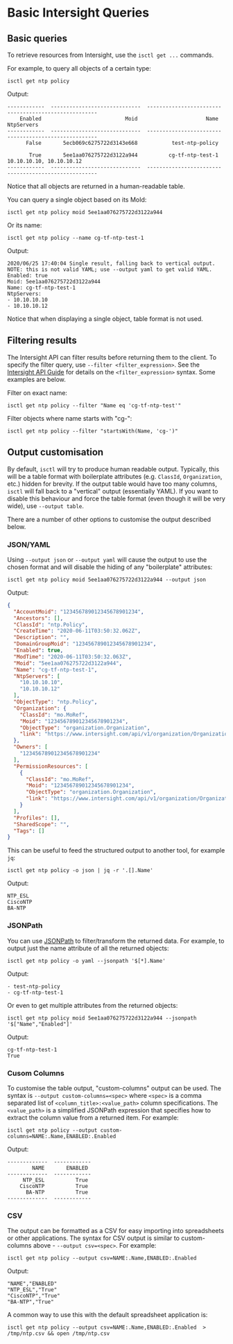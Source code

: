 # Basic Intersight Queries

## Basic queries

To retrieve resources from Intersight, use the `isctl get ...` commands. 

For example, to query all objects of a certain type:

```
isctl get ntp policy
```
Output:
```
------------  -----------------------------  ------------------------  -----------------------------
    Enabled                           Moid                      Name                     NtpServers
------------  -----------------------------  ------------------------  -----------------------------
      False       5ecb069c6275722d3143e668           test-ntp-policy

       True       5ee1aa076275722d3122a944          cg-tf-ntp-test-1       10.10.10.10, 10.10.10.12
------------  -----------------------------  ------------------------  -----------------------------
```
Notice that all objects are returned in a human-readable table. 

You can query a single object based on its MoId:

```
isctl get ntp policy moid 5ee1aa076275722d3122a944
```

Or its name:
```
isctl get ntp policy --name cg-tf-ntp-test-1
```

Output:
```
2020/06/25 17:40:04 Single result, falling back to vertical output. NOTE: this is not valid YAML; use --output yaml to get valid YAML.
Enabled: true
Moid: 5ee1aa076275722d3122a944
Name: cg-tf-ntp-test-1
NtpServers:
- 10.10.10.10
- 10.10.10.12
```
Notice that when displaying a single object, table format is not used. 

## Filtering results

The Intersight API can filter results before returning them to the client. To specify the filter query, use `--filter <filter_expression>`. See the [Intersight API Guide](https://intersight.com/apidocs/introduction/query/#filter-query-option-filtering-the-resources) for details on the `<filter_expression>` syntax. Some examples are below.

Filter on exact name:
```
isctl get ntp policy --filter "Name eq 'cg-tf-ntp-test'"
```

Filter objects where name starts with "cg-":
```
isctl get ntp policy --filter "startsWith(Name, 'cg-')"
```

## Output customisation

By default, `isctl` will try to produce human readable output. Typically, this will be a table format with boilerplate attributes (e.g. `ClassId`, `Organization`, etc.) hidden for brevity. If the output table would have too many columns, `isctl` will fall back to a "vertical" output (essentially YAML). If you want to disable this behaviour and force the table format (even though it will be very wide), use `--output table`. 

There are a number of other options to customise the output described below.

### JSON/YAML

Using `--output json` or `--output yaml` will cause the output to use the chosen format and will disable the hiding of any "boilerplate" attributes:

```
isctl get ntp policy moid 5ee1aa076275722d3122a944 --output json
```
Output:
```json
{
  "AccountMoid": "123456789012345678901234",
  "Ancestors": [],
  "ClassId": "ntp.Policy",
  "CreateTime": "2020-06-11T03:50:32.062Z",
  "Description": "",
  "DomainGroupMoid": "123456789012345678901234",
  "Enabled": true,
  "ModTime": "2020-06-11T03:50:32.063Z",
  "Moid": "5ee1aa076275722d3122a944",
  "Name": "cg-tf-ntp-test-1",
  "NtpServers": [
    "10.10.10.10",
    "10.10.10.12"
  ],
  "ObjectType": "ntp.Policy",
  "Organization": {
    "ClassId": "mo.MoRef",
    "Moid": "123456789012345678901234",
    "ObjectType": "organization.Organization",
    "link": "https://www.intersight.com/api/v1/organization/Organizations/123456789012345678901234"
  },
  "Owners": [
    "123456789012345678901234"
  ],
  "PermissionResources": [
    {
      "ClassId": "mo.MoRef",
      "Moid": "123456789012345678901234",
      "ObjectType": "organization.Organization",
      "link": "https://www.intersight.com/api/v1/organization/Organizations/123456789012345678901234"
    }
  ],
  "Profiles": [],
  "SharedScope": "",
  "Tags": []
}
```

This can be useful to feed the structured output to another tool, for example `jq`:

```
isctl get ntp policy -o json | jq -r '.[].Name'
```
Output:
```
NTP_ESL
CiscoNTP
BA-NTP
```

### JSONPath
You can use [JSONPath](https://goessner.net/articles/JsonPath/) to filter/transform the returned data. For example, to output just the name attribute of all the returned objects:

```
isctl get ntp policy -o yaml --jsonpath '$[*].Name'
```
Output:
```
- test-ntp-policy
- cg-tf-ntp-test-1
```

Or even to get multiple attributes from the returned objects:

```
isctl get ntp policy moid 5ee1aa076275722d3122a944 --jsonpath '$["Name","Enabled"]'
```
Output:
```
cg-tf-ntp-test-1
True
```

### Cusom Columns
To customise the table output, "custom-columns" output can be used. The syntax is `--output custom-columns=<spec>` where `<spec>` is a comma separated list of `<column_title>:<value_path>` column specifications. The `<value_path>` is a simplified JSONPath expression that specifies how to extract the column value from a returned item. For example:

```
isctl get ntp policy --output custom-columns=NAME:.Name,ENABLED:.Enabled
```
Output:
```
-------------  ------------
        NAME       ENABLED
-------------  ------------
     NTP_ESL          True
    CiscoNTP          True
      BA-NTP          True
-------------  ------------
```

### CSV
The output can be formatted as a CSV for easy importing into spreadsheets or other applications. The syntax for CSV output is similar to custom-columns above - `--output csv=<spec>`. For example:

```
isctl get ntp policy --output csv=NAME:.Name,ENABLED:.Enabled
```
Output:
```
"NAME","ENABLED"
"NTP_ESL","True"
"CiscoNTP","True"
"BA-NTP","True"
```

A common way to use this with the default spreadsheet application is:

```
isctl get ntp policy --output csv=NAME:.Name,ENABLED:.Enabled  > /tmp/ntp.csv && open /tmp/ntp.csv
```

